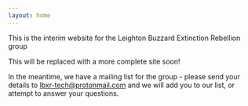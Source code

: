 ```yaml
---
layout: home
---
```

This is the interim website for the Leighton Buzzard Extinction Rebellion group

This will be replaced with a more complete site soon!

In the meantime, we have a mailing list for the group - please send your details to <lbxr-tech@protonmail.com> and we will add you to our list, or attempt to answer your questions.